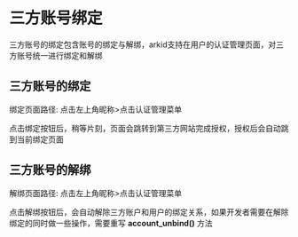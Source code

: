 # 三方账号绑定

三方账号的绑定包含账号的绑定与解绑，arkid支持在用户的认证管理页面，对三方账号统一进行绑定和解绑

## 三方账号的绑定

绑定页面路径: 点击左上角昵称>点击认证管理菜单

点击绑定按钮后，稍等片刻，页面会跳转到第三方网站完成授权，授权后会自动跳到当前绑定页面

## 三方账号的解绑

解绑页面路径: 点击左上角昵称>点击认证管理菜单

点击解绑按钮后，会自动解除三方账户和用户的绑定关系，如果开发者需要在解除绑定的同时做一些操作，需要重写 **account_unbind()** 方法
